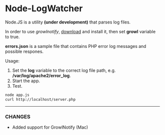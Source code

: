 Node-LogWatcher
===============

Node.JS is a utility **(under development)** that parses log files.

In order to use *growlnotify*, [download](http://growl.info/downloads#generaldownloads) and install it, then set __growl__ variable to true.

**errors.json** is a sample file that contains PHP error log messages and possible respones.

Usage:

1. Set the **log** variable to the correct log file path, e.g. **/var/log/apache2/error_log**.
2. Start the app.
3. Test.

```bash
node app.js
curl http://localhost/server.php
```
______

### CHANGES

* Added support for GrowlNotify (Mac)
